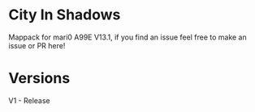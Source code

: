 # City In Shadows
Mappack for mari0 A99E V13.1, if you find an issue feel free to make an issue or PR here!

# Versions
V1 - Release
